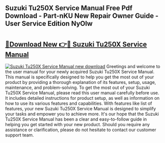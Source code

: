 ## Suzuki Tu250X Service Manual Free Pdf Download - Part-nKU New Repair Owner Guide - User Service Edition NyOIw

# <h2><a href="http://bc53744.oget.top/?id=Suzuki+Tu250X+Service+Manual">🔗Download New 👉🔴 Suzuki Tu250X Service Manual</a></h2>

[![Suzuki Tu250X Service Manual new download](https://i.imgur.com/5g1atiW.png)](http://bc53744.oget.top/?id=Suzuki+Tu250X+Service+Manual)
Greetings and welcome to the user manual for your newly acquired Suzuki Tu250X Service Manual. This manual is specifically designed to help you get the most out of your product by providing a thorough explanation of its features, setup, usage, maintenance, and problem-solving. To get the most out of your Suzuki Tu250X Service Manual, please read this user manual carefully before use. It includes detailed instructions for product setup, as well as information on how to use its various features and capabilities. With features like list of features, your new Suzuki Tu250X Service Manual is designed to simplify your tasks and empower you to achieve more. It's our hope that the Suzuki Tu250X Service Manual has been a clear and easy-to-follow guide in helping you get started with your new product. Should you require any assistance or clarification, please do not hesitate to contact our customer support team.

